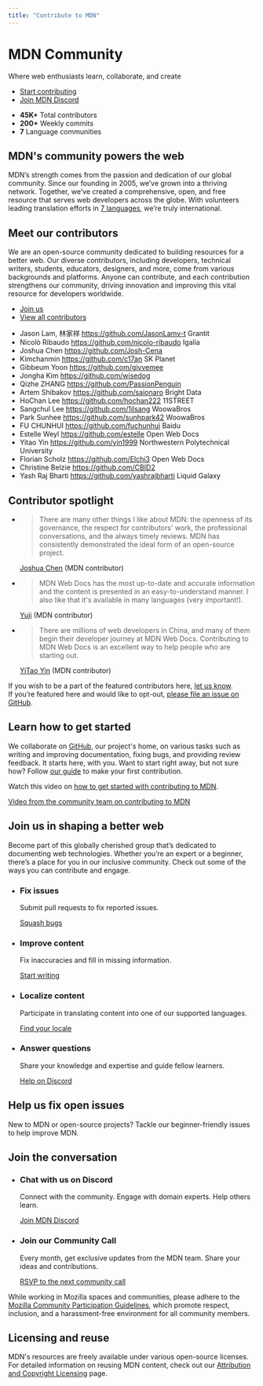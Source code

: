 ```yaml
---
title: "Contribute to MDN"
---
```


# MDN Community

Where web enthusiasts learn, collaborate, and create

- [Start contributing](#join_us_in_shaping_a_better_web)
- [Join MDN Discord](https://mdn.dev/discord)

<!--  -->

- **45K+** Total contributors
- **200+** Weekly commits
- **7** Language communities

## MDN's community powers the web

MDN’s strength comes from the passion and dedication of our global community.
Since our founding in 2005, we’ve grown into a thriving network. Together, we’ve
created a comprehensive, open, and free resource that serves web developers
across the globe. With volunteers leading translation efforts in
[7 languages](/en-US/docs/MDN/Community/Contributing/Translated_content), we’re
truly international.

## Meet our contributors

We are an open-source community dedicated to building resources for a better
web. Our diverse contributors, including developers, technical writers,
students, educators, designers, and more, come from various backgrounds and
platforms. Anyone can contribute, and each contribution strengthens our
community, driving innovation and improving this vital resource for developers
worldwide.

- [Join us](/en-US/docs/MDN/Community/Contributing/Getting_started)
- [View all contributors](https://github.com/mdn/content/graphs/contributors)

<contributor-list>

- Jason Lam, 林家祥 https://github.com/JasonLamv-t Grantit
- Nicolò Ribaudo https://github.com/nicolo-ribaudo Igalia
- Joshua Chen https://github.com/Josh-Cena
- Kimchanmin https://github.com/c17an SK Planet
- Gibbeum Yoon https://github.com/givvemee
- Jongha Kim https://github.com/wisedog
- Qizhe ZHANG https://github.com/PassionPenguin
- Artem Shibakov https://github.com/saionaro Bright Data
- HoChan Lee https://github.com/hochan222 11STREET
- Sangchul Lee https://github.com/1ilsang WoowaBros
- Park Sunhee https://github.com/sunhpark42 WoowaBros
- FU CHUNHUI https://github.com/fuchunhui Baidu
- Estelle Weyl https://github.com/estelle Open Web Docs
- Yitao Yin https://github.com/yin1999 Northwestern Polytechnical University
- Florian Scholz https://github.com/Elchi3 Open Web Docs
- Christine Belzie https://github.com/CBID2
- Yash Raj Bharti https://github.com/yashrajbharti Liquid Galaxy

</contributor-list>

## Contributor spotlight

- > There are many other things I like about MDN: the openness of its
  > governance, the respect for contributors' work, the professional
  > conversations, and the always timely reviews. MDN has consistently
  > demonstrated the ideal form of an open-source project.

  [Joshua Chen](/en-US/community/spotlight/joshua-chen) (MDN contributor)

- > MDN Web Docs has the most up-to-date and accurate information and the
  > content is presented in an easy-to-understand manner. I also like that it's
  > available in many languages (very important!).

  [Yuji](/en-US/community/spotlight/yuji) (MDN contributor)

- > There are millions of web developers in China, and many of them begin their
  > developer journey at MDN Web Docs. Contributing to MDN Web Docs is an
  > excellent way to help people who are starting out.

  [YiTao Yin](/en-US/community/spotlight/yitao-yin) (MDN contributor)

If you wish to be a part of the featured contributors here,
[let us know](https://forms.gle/7yk13Nn1WRLnuLvy5).<br> If you’re featured here
and would like to opt-out,
[please file an issue on GitHub](https://github.com/mdn/content/issues/new?assignees=&labels=needs+triage&projects=&template=content-bug.yml).

## Learn how to get started

We collaborate on [GitHub](https://github.com/mdn), our project's home, on
various tasks such as writing and improving documentation, fixing bugs, and
providing review feedback. It starts here, with you. Want to start right away,
but not sure how? Follow
[our guide](https://github.com/mdn/content/blob/main/CONTRIBUTING.md#mdn-web-docs-contribution-guide)
to make your first contribution.

Watch this video on
[how to get started with contributing to MDN](https://www.youtube.com/watch?v=Xnhnu7PViQE).

[Video from the community team on contributing to MDN](https://www.youtube.com/watch?v=Xnhnu7PViQE)

## Join us in shaping a better web

Become part of this globally cherished group that’s dedicated to documenting web
technologies. Whether you’re an expert or a beginner, there’s a place for you in
our inclusive community. Check out some of the ways you can contribute and
engage.

- ### Fix issues

  Submit pull requests to fix reported issues.

  [Squash bugs](https://github.com/mdn/content/issues)

- ### Improve content

  Fix inaccuracies and fill in missing information.

  [Start writing](https://github.com/mdn/content/#readme)

- ### Localize content

  Participate in translating content into one of our supported languages.

  [Find your locale](/en-US/docs/MDN/Community/Contributing/Translated_content#active_locales)

- ### Answer questions

  Share your knowledge and expertise and guide fellow learners.

  [Help on Discord](https://mdn.dev/discord)

## Help us fix open issues

New to MDN or open-source projects? Tackle our beginner-friendly issues to help
improve MDN.

## Join the conversation

- ### Chat with us on Discord

  Connect with the community. Engage with domain experts. Help others learn.

  [Join MDN Discord](https://mdn.dev/discord)

- ### Join our Community Call

  Every month, get exclusive updates from the MDN team. Share your ideas and
  contributions.

  [RSVP to the next community call](https://github.com/mdn/community-meetings?tab=readme-ov-file#mdn-community-meetings)

While working in Mozilla spaces and communities, please adhere to the
[Mozilla Community Participation Guidelines](https://www.mozilla.org/about/governance/policies/participation/),
which promote respect, inclusion, and a harassment-free environment for all
community members.

## Licensing and reuse

MDN's resources are freely available under various open-source licenses. For
detailed information on reusing MDN content, check out our
[Attribution and Copyright Licensing](https://developer.mozilla.org/en-US/docs/MDN/About#using_mdn_web_docs_content)
page.
